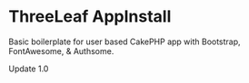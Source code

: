 ThreeLeaf AppInstall
====================

Basic boilerplate for user based CakePHP app with Bootstrap, FontAwesome, & Authsome.

Update 1.0